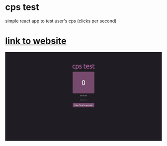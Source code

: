 # cps test

simple react app to test user's cps (clicks per second)

# [link to website](https://cps-test-psi.vercel.app/)

[![Thumbnail](https://github.com/apolyeti/cps-test/blob/main/public/thumbnail.png?raw=true)](https://cps-test-psi.vercel.app/)

